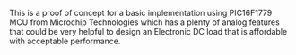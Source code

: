 This is a proof of concept for a basic implementation using PIC16F1779 MCU from Microchip Technologies which has a plenty of analog features that could be very helpful to design an Electronic DC load that is affordable with acceptable performance.
